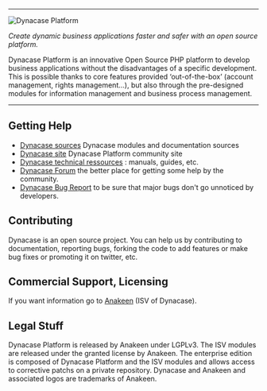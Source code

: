 -------------------------

![Dynacase Platform](https://raw.github.com/Anakeen/dynacase-core/3.2-integration/Images/Fdl/logo.png) 

_Create dynamic business applications faster and safer with an open source platform._

Dynacase Platform is an innovative Open Source PHP platform to develop business applications without 
the disadvantages of a specific development. This is possible thanks to core features provided ‘out-of-the-box’ 
(account management, rights management...), but also through the pre-designed modules for information 
management and business process management.

----------------

## Getting Help

* [Dynacase sources](https://gihub.com/Anakeen) Dynacase modules and documentation sources
* [Dynacase site](http://www.dynacase.org/) Dynacase Platform community site
* [Dynacase technical ressources](https://docs.anakeen.com) : manuals, guides, etc.
* [Dynacase Forum](http://forum.dynacase.org/) the better place for getting some help by the community.  
* [Dynacase Bug Report](http://dev.dynacase.org/) to be sure that major bugs don't go unnoticed by developers. 

## Contributing

Dynacase is an open source project. You can help us by contributing to documentation, reporting bugs, forking the code to add features or make bug fixes or promoting it on twitter, etc.

## Commercial Support, Licensing

If you want information go to [Anakeen](http://www.anakeen.com) (ISV of Dynacase).

## Legal Stuff

Dynacase Platform is released by Anakeen under LGPLv3. 
The ISV modules are released under the granted license by Anakeen.
The enterprise edition is composed of Dynacase Platform and the ISV modules and allows access
to corrective patchs on a private repository. 
Dynacase and Anakeen and associated logos are trademarks of Anakeen.  
